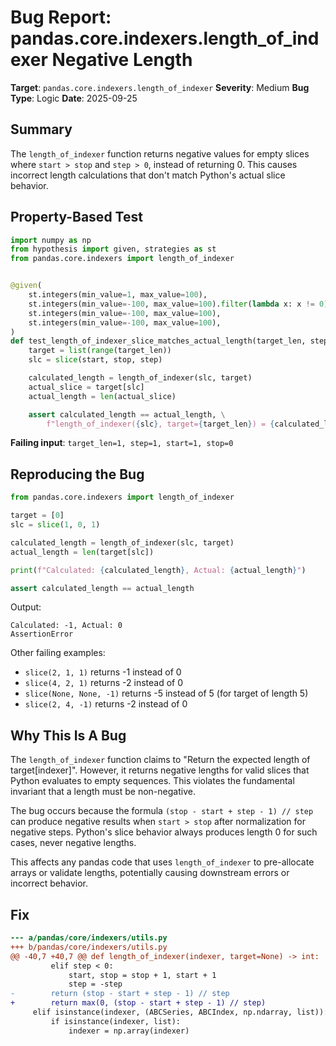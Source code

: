 # Bug Report: pandas.core.indexers.length_of_indexer Negative Length

**Target**: `pandas.core.indexers.length_of_indexer`
**Severity**: Medium
**Bug Type**: Logic
**Date**: 2025-09-25

## Summary

The `length_of_indexer` function returns negative values for empty slices where `start > stop` and `step > 0`, instead of returning 0. This causes incorrect length calculations that don't match Python's actual slice behavior.

## Property-Based Test

```python
import numpy as np
from hypothesis import given, strategies as st
from pandas.core.indexers import length_of_indexer


@given(
    st.integers(min_value=1, max_value=100),
    st.integers(min_value=-100, max_value=100).filter(lambda x: x != 0),
    st.integers(min_value=-100, max_value=100),
    st.integers(min_value=-100, max_value=100),
)
def test_length_of_indexer_slice_matches_actual_length(target_len, step, start, stop):
    target = list(range(target_len))
    slc = slice(start, stop, step)

    calculated_length = length_of_indexer(slc, target)
    actual_slice = target[slc]
    actual_length = len(actual_slice)

    assert calculated_length == actual_length, \
        f"length_of_indexer({slc}, target={target_len}) = {calculated_length}, but len(target[{slc}]) = {actual_length}"
```

**Failing input**: `target_len=1, step=1, start=1, stop=0`

## Reproducing the Bug

```python
from pandas.core.indexers import length_of_indexer

target = [0]
slc = slice(1, 0, 1)

calculated_length = length_of_indexer(slc, target)
actual_length = len(target[slc])

print(f"Calculated: {calculated_length}, Actual: {actual_length}")

assert calculated_length == actual_length
```

Output:
```
Calculated: -1, Actual: 0
AssertionError
```

Other failing examples:
- `slice(2, 1, 1)` returns -1 instead of 0
- `slice(4, 2, 1)` returns -2 instead of 0
- `slice(None, None, -1)` returns -5 instead of 5 (for target of length 5)
- `slice(2, 4, -1)` returns -2 instead of 0

## Why This Is A Bug

The `length_of_indexer` function claims to "Return the expected length of target[indexer]". However, it returns negative lengths for valid slices that Python evaluates to empty sequences. This violates the fundamental invariant that a length must be non-negative.

The bug occurs because the formula `(stop - start + step - 1) // step` can produce negative results when `start > stop` after normalization for negative steps. Python's slice behavior always produces length 0 for such cases, never negative lengths.

This affects any pandas code that uses `length_of_indexer` to pre-allocate arrays or validate lengths, potentially causing downstream errors or incorrect behavior.

## Fix

```diff
--- a/pandas/core/indexers/utils.py
+++ b/pandas/core/indexers/utils.py
@@ -40,7 +40,7 @@ def length_of_indexer(indexer, target=None) -> int:
         elif step < 0:
             start, stop = stop + 1, start + 1
             step = -step
-        return (stop - start + step - 1) // step
+        return max(0, (stop - start + step - 1) // step)
     elif isinstance(indexer, (ABCSeries, ABCIndex, np.ndarray, list)):
         if isinstance(indexer, list):
             indexer = np.array(indexer)
```